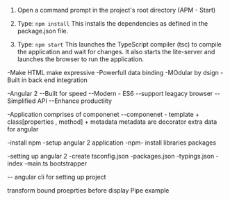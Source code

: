 1) Open a command prompt in the project's root directory (APM - Start)

2) Type: `npm install`
    This installs the dependencies as defined in the package.json file.
    
3) Type: `npm start`
    This launches the TypeScript compiler (tsc) to compile the application and wait for changes. 
    It also starts the lite-server and launches the browser to run the application.

-Make HTML make expressive
-Powerfull data binding
-MOdular by dsign
-Built in back end integration

-Angular 2 
--Built for speed
--Modern - ES6
--support leagacy browser
--Simplified API
--Enhance productiity


-Application comprises of componenet
--componenet - template + class[properties , method] + metadata
metadata are decorator extra data for angular

-install npm 
-setup angular 2 application
-npm- install libraries packages

-setting up angular 2
-create tsconfig.json
-packages.json
-typings.json
-index
-main.ts bootstrapper

-- angular cli for setting up project

transform bound proeprties before display
Pipe example

